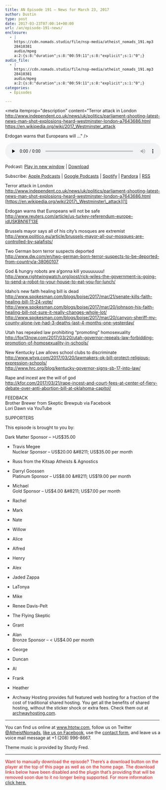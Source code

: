 ```yaml
---
title: AN Episode 191 – News for March 23, 2017
author: Dustin
type: post
date: 2017-03-23T07:00:14+00:00
url: /an/episode-191-news/
enclosure:
  - |
    https://cdn.nomads.studio/file/nsp-media/atheist_nomads_191.mp3
    28410381
    audio/mpeg
    a:2:{s:8:"duration";s:8:"00:59:11";s:8:"explicit";s:1:"0";}
audio_file:
  - |
    https://cdn.nomads.studio/file/nsp-media/atheist_nomads_191.mp3
    28410381
    audio/mpeg
    a:2:{s:8:"duration";s:8:"00:59:11";s:8:"explicit";s:1:"0";}
categories:
  - Episodes

---
```

<div itemscope itemtype="http://schema.org/AudioObject">
  <meta itemprop="name" content=" episode 191 &#8211; News for March 23, 2017" />
  
  <meta itemprop="uploadDate" content="2017-03-23T01:00:14-06:00" />
  
  <meta itemprop="encodingFormat" content="audio/mpeg" />
  
  <meta itemprop="duration" content="PT59M11S" />
  
  <meta itemprop="description" content="Terror attack in London
http://www.independent.co.uk/news/uk/politics/parliament-shooting-latest-news-man-shot-explosions-heard-westminster-london-a7643686.html
https://en.wikipedia.org/wiki/2017_Westminster_attack

Erdogan warns that Europeans will ..." />
  
  <meta itemprop="contentUrl" content="https://dts.podtrac.com/redirect.mp3/cdn.nomads.studio/file/nsp-media/atheist_nomads_191.mp3" />
  
  <meta itemprop="contentSize" content="27.1" />
  </p> 
  
  <div class="powerpress_player" id="powerpress_player_8454">
    <audio class="wp-audio-shortcode" id="audio-1484-198" preload="none" style="width: 100%;" controls="controls"><source type="audio/mpeg" src="https://dts.podtrac.com/redirect.mp3/cdn.nomads.studio/file/nsp-media/atheist_nomads_191.mp3?_=198" /><a href="https://dts.podtrac.com/redirect.mp3/cdn.nomads.studio/file/nsp-media/atheist_nomads_191.mp3">https://dts.podtrac.com/redirect.mp3/cdn.nomads.studio/file/nsp-media/atheist_nomads_191.mp3</a></audio>
  </div>
</div>

<p class="powerpress_links powerpress_links_mp3">
  Podcast: <a href="https://dts.podtrac.com/redirect.mp3/cdn.nomads.studio/file/nsp-media/atheist_nomads_191.mp3" class="powerpress_link_pinw" target="_blank" title="Play in new window" onclick="return powerpress_pinw('https://htotw.com/?powerpress_pinw=1484-podcast');" rel="nofollow">Play in new window</a> | <a href="https://dts.podtrac.com/redirect.mp3/cdn.nomads.studio/file/nsp-media/atheist_nomads_191.mp3" class="powerpress_link_d" title="Download" rel="nofollow" download="atheist_nomads_191.mp3">Download</a>
</p>

<p class="powerpress_links powerpress_subscribe_links">
  Subscribe: <a href="https://podcasts.apple.com/us/podcast/humanists-take-on-the-world/id530050098?mt=2&ls=1" class="powerpress_link_subscribe powerpress_link_subscribe_itunes" target="_blank" title="Subscribe on Apple Podcasts" rel="nofollow">Apple Podcasts</a> | <a href="https://www.google.com/podcasts?feed=aHR0cDovL2F0aGVpc3Rub21hZHMubGlic3luLmNvbS9yc3M%3D" class="powerpress_link_subscribe powerpress_link_subscribe_googleplay" target="_blank" title="Subscribe on Google Podcasts" rel="nofollow">Google Podcasts</a> | <a href="https://open.spotify.com/show/3LzK2xZGike6Tc1GEMtMbr?si=LieN9SNuTpq96smuaUsH8A" class="powerpress_link_subscribe powerpress_link_subscribe_spotify" target="_blank" title="Subscribe on Spotify" rel="nofollow">Spotify</a> | <a href="https://www.pandora.com/podcast/atheist-nomads/PC:10122?corr=62071012&part=ug" class="powerpress_link_subscribe powerpress_link_subscribe_pandora" target="_blank" title="Subscribe on Pandora" rel="nofollow">Pandora</a> | <a href="https://htotw.com/feed/podcast/" class="powerpress_link_subscribe powerpress_link_subscribe_rss" target="_blank" title="Subscribe via RSS" rel="nofollow">RSS</a>
</p>

Terror attack in London  
<http://www.independent.co.uk/news/uk/politics/parliament-shooting-latest-news-man-shot-explosions-heard-westminster-london-a7643686.html>  
[https://en.wikipedia.org/wiki/2017\_Westminster\_attack][1]

Erdogan warns that Europeans will not be safe  
 <http://www.reuters.com/article/us-turkey-referendum-europe-idUSKBN16T13E>

Brussels mayor says all of his city’s mosques are extremist  
 <http://www.politico.eu/article/brussels-mayor-all-our-mosques-are-controlled-by-salafists/>

Two German born terror suspects deported  
 <http://www.dw.com/en/two-german-born-terror-suspects-to-be-deported-from-country/a-38060107>

God & hungry robots are a&#8217;gonna kill youuuuuuu!  
 <http://www.rightwingwatch.org/post/rick-wiles-the-government-is-going-to-send-a-robot-to-your-house-to-eat-you-for-lunch/>

Idaho’s new faith healing bill is dead  
 <http://www.spokesman.com/blogs/boise/2017/mar/21/senate-kills-faith-healing-bill-11-24-vote/>  
 <http://www.spokesman.com/blogs/boise/2017/mar/20/johnson-his-faith-healing-bill-not-sure-it-really-changes-whole-lot/>  
 <http://www.spokesman.com/blogs/boise/2017/mar/20/canyon-sheriff-my-county-alone-ive-had-3-deaths-last-4-months-one-yesterday/>

Utah has repealed law prohibiting “promoting” homosexuality  
 <http://fox13now.com/2017/03/20/utah-governor-repeals-law-forbidding-promotion-of-homosexuality-in-schools/>

New Kentucky Law allows school clubs to discriminate  
 <http://www.wtvq.com/2017/03/20/lawmakers-ok-bill-protect-religious-expression-schools/>  
 <http://www.hrc.org/blog/kentucky-governor-signs-sb-17-into-law/>

Rape and incest are the will of god  
<http://kfor.com/2017/03/21/rape-incest-and-court-fees-at-center-of-fiery-debate-over-anti-abortion-bill-at-oklahoma-capitol/>

FEEDBACK  
Brother Brewer from Skeptic Brewpub via Facebook  
Lori Dawn via YouTube

SUPPORTERS

This episode is brought to you by:

Dark Matter Sponsor &#8211; >US$35.00  
* Travis Megee  
Nuclear Sponsor &#8211; US$20.00 &#8211; US$35.00 per month  
* Russ from the Kitsap Atheists & Agnostics  
* Darryl Goossen  
Platinum Sponsor &#8211; US$8.00 &#8211; US$19.00 per month  
* Michael  
Gold Sponsor &#8211; US$4.00 &#8211; US$7.00 per month  
* Rachel  
* Mark  
* Nate  
* Willow  
* Alice  
* Alfred  
* Henry  
* Alex  
* Jaded Zappa  
* LaTonya  
* Mike  
* Renee Davis-Pelt  
* The Flying Skeptic  
* Grant  
* Alan  
Bronze Sponsor &#8211; < US$4.00 per month  
* George  
* Duncan  
* Al  
* Frank  
* Heather

* Archway Hosting provides full featured web hosting for a fraction of the cost of traditional shared hosting. You get all the benefits of shared hosting, without the sticker shock or extra fees. Check them out at <a href="http://archwayhosting.com/" target="_blank" rel="noopener">archwayhosting.com</a>.

<hr width="500" />

You can find us online at <a href="https://www.htotw.com/" target="_blank" rel="noopener">www.htotw.com</a>, follow us on Twitter <a href="https://htotw.com/twitter" target="_blank" rel="noopener">@AtheistNomads</a>, <a href="https://htotw.com/facebook" target="_blank" rel="noopener">like us on Facebook</a>, use the [contact form](https://htotw.com/contact), and leave us a voice mail message at +1 (208) 996-8667.

Theme music is provided by Sturdy Fred.

* * *

<span style="color: #ff0000;">Want to manually download the episode? There&#8217;s a download button on the player at the top of this page as well as on the home page. The download links below have been disabled and the plugin that&#8217;s providing that will be removed soon due to it no longer being supported. For more information <a href="https://www.htotw.com/2017/old-feeds/">click here.</a></span>

 [1]: https://en.wikipedia.org/wiki/2017_Westminster_attack